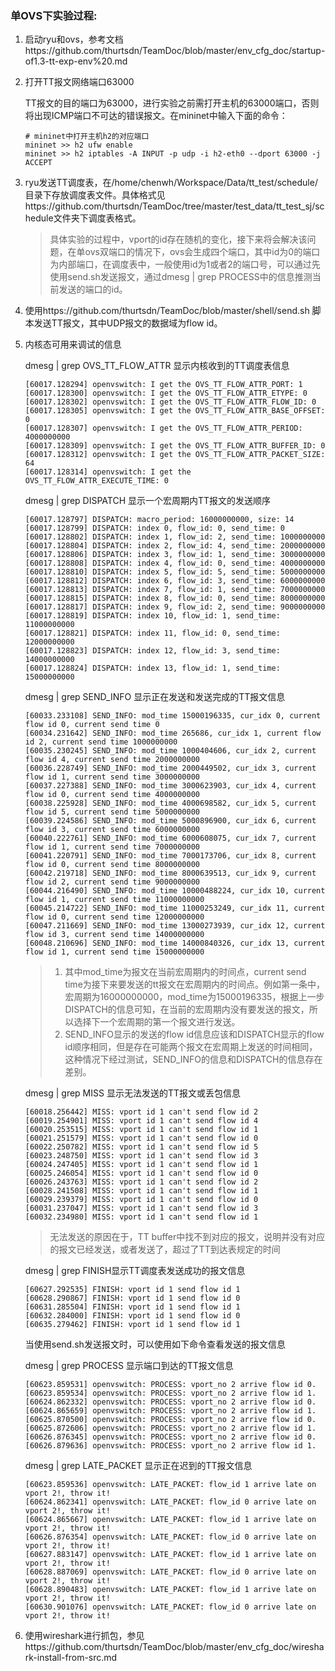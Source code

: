### 单OVS下实验过程:

1. 启动ryu和ovs，参考文档https://github.com/thurtsdn/TeamDoc/blob/master/env_cfg_doc/startup-of1.3-tt-exp-env%20.md

2. 打开TT报文网络端口63000

   TT报文的目的端口为63000，进行实验之前需打开主机的63000端口，否则将出现ICMP端口不可达的错误报文。在mininet中输入下面的命令：

   ```
   # mininet中打开主机h2的对应端口
   mininet >> h2 ufw enable
   mininet >> h2 iptables -A INPUT -p udp -i h2-eth0 --dport 63000 -j ACCEPT
   ```


3. ryu发送TT调度表，在/home/chenwh/Workspace/Data/tt_test/schedule/ 目录下存放调度表文件。具体格式见https://github.com/thurtsdn/TeamDoc/tree/master/test_data/tt_test_sj/schedule文件夹下调度表格式。

   > 具体实验的过程中，vport的id存在随机的变化，接下来将会解决该问题，在单ovs双端口的情况下，ovs会生成四个端口，其中id为0的端口为内部端口，在调度表中，一般使用id为1或者2的端口号，可以通过先使用send.sh发送报文，通过dmesg | grep PROCESS中的信息推测当前发送的端口的id。

4. 使用https://github.com/thurtsdn/TeamDoc/blob/master/shell/send.sh 脚本发送TT报文，其中UDP报文的数据域为flow id。

5. 内核态可用来调试的信息

   dmesg | grep OVS_TT_FLOW_ATTR 显示内核收到的TT调度表信息

   ```
   [60017.128294] openvswitch: I get the OVS_TT_FLOW_ATTR_PORT: 1
   [60017.128300] openvswitch: I get the OVS_TT_FLOW_ATTR_ETYPE: 0
   [60017.128302] openvswitch: I get the OVS_TT_FLOW_ATTR_FLOW_ID: 0
   [60017.128305] openvswitch: I get the OVS_TT_FLOW_ATTR_BASE_OFFSET: 0
   [60017.128307] openvswitch: I get the OVS_TT_FLOW_ATTR_PERIOD: 4000000000
   [60017.128309] openvswitch: I get the OVS_TT_FLOW_ATTR_BUFFER_ID: 0
   [60017.128312] openvswitch: I get the OVS_TT_FLOW_ATTR_PACKET_SIZE: 64
   [60017.128314] openvswitch: I get the OVS_TT_FLOW_ATTR_EXECUTE_TIME: 0
   ```

   dmesg | grep DISPATCH 显示一个宏周期内TT报文的发送顺序

   ```
   [60017.128797] DISPATCH: macro_period: 16000000000, size: 14
   [60017.128799] DISPATCH: index 0, flow_id: 0, send_time: 0
   [60017.128802] DISPATCH: index 1, flow_id: 2, send_time: 1000000000
   [60017.128804] DISPATCH: index 2, flow_id: 4, send_time: 2000000000
   [60017.128806] DISPATCH: index 3, flow_id: 1, send_time: 3000000000
   [60017.128808] DISPATCH: index 4, flow_id: 0, send_time: 4000000000
   [60017.128810] DISPATCH: index 5, flow_id: 5, send_time: 5000000000
   [60017.128812] DISPATCH: index 6, flow_id: 3, send_time: 6000000000
   [60017.128813] DISPATCH: index 7, flow_id: 1, send_time: 7000000000
   [60017.128815] DISPATCH: index 8, flow_id: 0, send_time: 8000000000
   [60017.128817] DISPATCH: index 9, flow_id: 2, send_time: 9000000000
   [60017.128819] DISPATCH: index 10, flow_id: 1, send_time: 11000000000
   [60017.128821] DISPATCH: index 11, flow_id: 0, send_time: 12000000000
   [60017.128823] DISPATCH: index 12, flow_id: 3, send_time: 14000000000
   [60017.128824] DISPATCH: index 13, flow_id: 1, send_time: 15000000000
   ```

   dmesg | grep SEND_INFO 显示正在发送和发送完成的TT报文信息

   ```
   [60033.233108] SEND_INFO: mod_time 15000196335, cur_idx 0, current flow id 0, current send time 0
   [60034.231642] SEND_INFO: mod_time 265686, cur_idx 1, current flow id 2, current send time 1000000000
   [60035.230245] SEND_INFO: mod_time 1000404606, cur_idx 2, current flow id 4, current send time 2000000000
   [60036.228749] SEND_INFO: mod_time 2000449502, cur_idx 3, current flow id 1, current send time 3000000000
   [60037.227388] SEND_INFO: mod_time 3000623903, cur_idx 4, current flow id 0, current send time 4000000000
   [60038.225928] SEND_INFO: mod_time 4000698582, cur_idx 5, current flow id 5, current send time 5000000000
   [60039.224586] SEND_INFO: mod_time 5000896900, cur_idx 6, current flow id 3, current send time 6000000000
   [60040.222761] SEND_INFO: mod_time 6000608075, cur_idx 7, current flow id 1, current send time 7000000000
   [60041.220791] SEND_INFO: mod_time 7000173706, cur_idx 8, current flow id 0, current send time 8000000000
   [60042.219718] SEND_INFO: mod_time 8000639513, cur_idx 9, current flow id 2, current send time 9000000000
   [60044.216490] SEND_INFO: mod_time 10000488224, cur_idx 10, current flow id 1, current send time 11000000000
   [60045.214722] SEND_INFO: mod_time 11000253249, cur_idx 11, current flow id 0, current send time 12000000000
   [60047.211669] SEND_INFO: mod_time 13000273939, cur_idx 12, current flow id 3, current send time 14000000000
   [60048.210696] SEND_INFO: mod_time 14000840326, cur_idx 13, current flow id 1, current send time 15000000000
   ```

   > 1. 其中mod_time为报文在当前宏周期内的时间点，current send time为接下来要发送的tt报文在宏周期内的时间点。例如第一条中，宏周期为16000000000，mod_time为15000196335，根据上一步DISPATCH的信息可知，在当前的宏周期内没有要发送的报文，所以选择下一个宏周期的第一个报文进行发送。
   > 2. SEND_INFO显示的发送的flow id信息应该和DISPATCH显示的flow id顺序相同，但是存在可能两个报文在宏周期上发送的时间相同，这种情况下经过测试，SEND_INFO的信息和DISPATCH的信息存在差别。

   dmesg | grep MISS 显示无法发送的TT报文或丢包信息

   ```
   [60018.256442] MISS: vport id 1 can't send flow id 2
   [60019.254901] MISS: vport id 1 can't send flow id 4
   [60020.253515] MISS: vport id 1 can't send flow id 1
   [60021.251579] MISS: vport id 1 can't send flow id 0
   [60022.250782] MISS: vport id 1 can't send flow id 5
   [60023.248750] MISS: vport id 1 can't send flow id 3
   [60024.247405] MISS: vport id 1 can't send flow id 1
   [60025.246054] MISS: vport id 1 can't send flow id 0
   [60026.243763] MISS: vport id 1 can't send flow id 2
   [60028.241508] MISS: vport id 1 can't send flow id 1
   [60029.239379] MISS: vport id 1 can't send flow id 0
   [60031.237047] MISS: vport id 1 can't send flow id 3
   [60032.234980] MISS: vport id 1 can't send flow id 1
   ```

   > 无法发送的原因在于，TT buffer中找不到对应的报文，说明并没有对应的报文已经发送，或者发送了，超过了TT到达表规定的时间

   dmesg | grep FINISH显示TT调度表发送成功的报文信息

   ```
   [60627.292535] FINISH: vport id 1 send flow id 1 
   [60628.290867] FINISH: vport id 1 send flow id 0 
   [60631.285504] FINISH: vport id 1 send flow id 1 
   [60632.284000] FINISH: vport id 1 send flow id 0 
   [60635.279462] FINISH: vport id 1 send flow id 1 
   ```

   当使用send.sh发送报文时，可以使用如下命令查看发送的报文信息

   dmesg | grep PROCESS 显示端口到达的TT报文信息

   ```
   [60623.859531] openvswitch: PROCESS: vport_no 2 arrive flow id 0.
   [60623.859534] openvswitch: PROCESS: vport_no 2 arrive flow id 1.
   [60624.862332] openvswitch: PROCESS: vport_no 2 arrive flow id 0.
   [60624.865659] openvswitch: PROCESS: vport_no 2 arrive flow id 1.
   [60625.870500] openvswitch: PROCESS: vport_no 2 arrive flow id 0.
   [60625.872606] openvswitch: PROCESS: vport_no 2 arrive flow id 1.
   [60626.876345] openvswitch: PROCESS: vport_no 2 arrive flow id 0.
   [60626.879636] openvswitch: PROCESS: vport_no 2 arrive flow id 1.
   ```

   dmesg | grep LATE_PACKET 显示正在迟到的TT报文信息

   ```
   [60623.859536] openvswitch: LATE_PACKET: flow_id 1 arrive late on vport 2!, throw it!
   [60624.862341] openvswitch: LATE_PACKET: flow_id 0 arrive late on vport 2!, throw it!
   [60624.865667] openvswitch: LATE_PACKET: flow_id 1 arrive late on vport 2!, throw it!
   [60626.876354] openvswitch: LATE_PACKET: flow_id 0 arrive late on vport 2!, throw it!
   [60627.883147] openvswitch: LATE_PACKET: flow_id 1 arrive late on vport 2!, throw it!
   [60628.887069] openvswitch: LATE_PACKET: flow_id 0 arrive late on vport 2!, throw it!
   [60628.890483] openvswitch: LATE_PACKET: flow_id 1 arrive late on vport 2!, throw it!
   [60630.901076] openvswitch: LATE_PACKET: flow_id 0 arrive late on vport 2!, throw it!
   ```

 6. 使用wireshark进行抓包，参见https://github.com/thurtsdn/TeamDoc/blob/master/env_cfg_doc/wireshark-install-from-src.md

